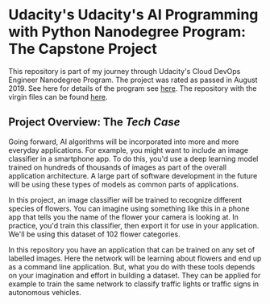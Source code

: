 # Udacity's Udacity's AI Programming with Python Nanodegree Program: The Capstone Project
This repository is part of my journey through Udacity's Cloud DevOps Engineer Nanodegree Program. The project was rated as passed in August 2019. See here for details of the program see [here](https://www.udacity.com/course/ai-programming-python-nanodegree--nd089). The repository with the virgin files can be found [here](https://github.com/udacity/aipnd-project).


## Project Overview: The _Tech Case_
Going forward, AI algorithms will be incorporated into more and more everyday applications. For example, you might want to include an image classifier in a smartphone app. To do this, you'd use a deep learning model trained on hundreds of thousands of images as part of the overall application architecture. A large part of software development in the future will be using these types of models as common parts of applications.

In this project, an image classifier will be trained to recognize different species of flowers. You can imagine using something like this in a phone app that tells you the name of the flower your camera is looking at. In practice, you'd train this classifier, then export it for use in your application. We'll be using this dataset of 102 flower categories.

In this repository you have an application that can be trained on any set of labelled images. Here the network will be learning about flowers and end up as a command line application. But, what you do with these tools depends on your imagination and effort in building a dataset. They can be applied for example to train the same network to classify traffic lights or traffic signs in autonomous vehicles.

